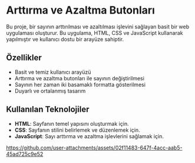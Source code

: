 # Arttırma ve Azaltma Butonları

Bu proje, bir sayının arttırılması ve azaltılması işlevini sağlayan basit bir web uygulaması oluşturur. Bu uygulama, HTML, CSS ve JavaScript kullanarak yapılmıştır ve kullanıcı dostu bir arayüze sahiptir.

## Özellikler

- Basit ve temiz kullanıcı arayüzü
- Arttırma ve azaltma butonları ile sayının değiştirilmesi
- Sayının her zaman iki basamaklı formatta gösterilmesi
- Duyarlı ve ortalanmış tasarım

## Kullanılan Teknolojiler

- **HTML**: Sayfanın temel yapısını oluşturmak için.
- **CSS**: Sayfanın stilini belirlemek ve düzenlemek için.
- **JavaScript**: Sayı arttırma ve azaltma işlevlerini sağlamak için.



https://github.com/user-attachments/assets/02f11483-647f-4acc-aab5-45ad725c9e52


